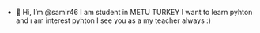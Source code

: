 - 👋 Hi, I’m @samir46
I am student in METU TURKEY
I want to learn pyhton and ı am interest pyhton
I see you as a my teacher always :)

<!---
samir46/samir46 is a ✨ special ✨ repository because its `README.md` (this file) appears on your GitHub profile.
You can click the Preview link to take a look at your changes.
--->
